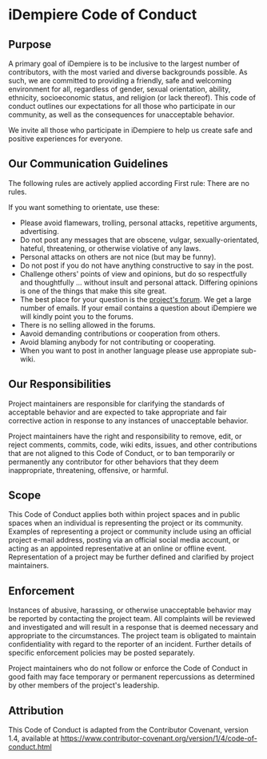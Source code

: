 # iDempiere Code of Conduct

## Purpose

A primary goal of iDempiere is to be inclusive to the largest number of contributors, 
with the most varied and diverse backgrounds possible. As such, we are committed to providing 
a friendly, safe and welcoming environment for all, regardless of gender, sexual orientation, 
ability, ethnicity, socioeconomic status, and religion (or lack thereof). 
This code of conduct outlines our expectations for all those who participate in our community, 
as well as the consequences for unacceptable behavior.

We invite all those who participate in iDempiere to help us create safe and positive experiences for everyone.

## Our Communication Guidelines

The following rules are actively applied according
First rule: There are no rules.

If you want something to orientate, use these:

* Please avoid flamewars, trolling, personal attacks, repetitive arguments, advertising.
* Do not post any messages that are obscene, vulgar, sexually-orientated, hateful, threatening, or otherwise violative of any laws.
* Personal attacks on others are not nice (but may be funny).
* Do not post if you do not have anything constructive to say in the post.
* Challenge others' points of view and opinions, but do so respectfully and thoughtfully ... without insult and personal attack. Differing opinions is one of the things that make this site great.
* The best place for your question is the [project's forum][forum]. We get a large number of emails. If your email contains a question about iDempiere we will kindly point you to the forums.
* There is no selling allowed in the forums.
* Aavoid demanding contributions or cooperation from others.
* Avoid blaming anybody for not contributing or cooperating.
* When you want to post in another language please use appropiate sub-wiki.

## Our Responsibilities

Project maintainers are responsible for clarifying the standards of acceptable
behavior and are expected to take appropriate and fair corrective action in
response to any instances of unacceptable behavior.

Project maintainers have the right and responsibility to remove, edit, or
reject comments, commits, code, wiki edits, issues, and other contributions
that are not aligned to this Code of Conduct, or to ban temporarily or
permanently any contributor for other behaviors that they deem inappropriate,
threatening, offensive, or harmful.

## Scope

This Code of Conduct applies both within project spaces and in public spaces
when an individual is representing the project or its community. Examples of
representing a project or community include using an official project e-mail
address, posting via an official social media account, or acting as an appointed
representative at an online or offline event. Representation of a project may be
further defined and clarified by project maintainers.

## Enforcement

Instances of abusive, harassing, or otherwise unacceptable behavior may be
reported by contacting the project team. All
complaints will be reviewed and investigated and will result in a response that
is deemed necessary and appropriate to the circumstances. The project team is
obligated to maintain confidentiality with regard to the reporter of an incident.
Further details of specific enforcement policies may be posted separately.

Project maintainers who do not follow or enforce the Code of Conduct in good
faith may face temporary or permanent repercussions as determined by other
members of the project's leadership.

## Attribution
This Code of Conduct is adapted from the Contributor Covenant, version 1.4,
available at https://www.contributor-covenant.org/version/1/4/code-of-conduct.html

[forum]: http://groups.google.com/group/idempiere

